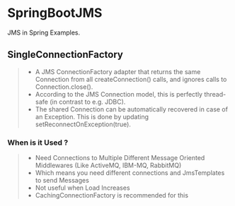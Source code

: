# SpringBootJMS
JMS in Spring Examples.

## SingleConnectionFactory
> - A JMS ConnectionFactory adapter that returns the same Connection from all createConnection() calls, and ignores calls to Connection.close().
> - According to the JMS Connection model, this is perfectly thread-safe (in contrast to e.g. JDBC). 
> - The shared Connection can be automatically recovered in case of an Exception. This is done by updating setReconnectOnException(true).

### When is it Used ?
> - Need Connections to Multiple Different Message Oriented Middlewares (Like ActiveMQ, IBM-MQ, RabbitMQ)
> - Which means you need different connections and JmsTemplates to send Messages
> - Not useful when Load Increases
> -  CachingConnectionFactory is recommended for this
